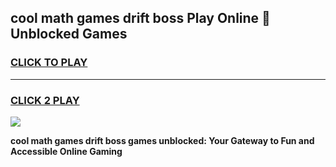 
## cool math games drift boss Play Online 👋 Unblocked Games
<h3>
<a href="https://news.freeplayer.one?title=cool_math_games_drift_boss&ref=17CMG">CLICK TO PLAY</a></h3>
<hr>

<h3>
<a href="https://news.freeplayer.one?title=cool_math_games_drift_boss&ref=17CMG">CLICK 2 PLAY</a>
  
</h3>

<a href="https://news.freeplayer.one?title=cool_math_games_drift_boss&ref=17CMG/"><img src="https://clearcache.store/games.png"></a>


**cool math games drift boss games unblocked: Your Gateway to Fun and Accessible Online Gaming**
